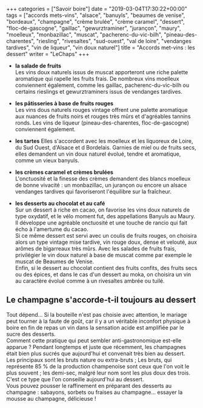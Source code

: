 +++
categories = ["Savoir boire"]
date = "2019-03-04T17:30:22+00:00"
tags = ["accords mets-vins", "alsace", "banuyls", "beaumes de venise", "bordeaux", "champagne", "crème brulée", "crème caramel", "dessert", "floc-de-gascogne", "gaillac", "gewurztraminer", "jurançon", "maury", "moelleux", "monbazillac", "muscat", "pacherenc-du-vic-bilh", "pineau-des-charentes", "riesling", "rivesaltes", "sud-ouest", "val de loire", "vendanges tardives", "vin de liqueur", "vin doux naturel"] 
title = "Accords met-vins : les dessert"
writer = "LeChaps"
+++

* **la salade de fruits**  
Les vins doux naturels issus de muscat apporteront une riche palette aromatique qui rapelle les fruits frais. De nombreux vins moelleux conviennent également, comme les gaillac, pacherenc-du-vic-bilh ou certains rieslings et gewurztraminers issus de vendanges tardives.

* **les pâtisseries à base de fruits rouges**  
Les vins dous naturels rouges vintage offrent une palette aromatique aux nuances de fruits noirs et rouges très mûrs et d'agréables tannins ronds. Les vins de liqueur (pineau-des-charentes, floc-de-gascogne) conviennent également.

* **les tartes**
Elles s'accordent avec les moelleux et les liquoreux de Loire, du Sud Ouest, d'Alsace et d Bordelais. Garnies de miel ou de fruits secs, elles demandent un vin doux naturel évolué, tendre et aromatique, comme un vieux banyuls.

* **les crèmes caramel et crèmes brulées**  
L'onctuosité et la finesse des crèmes demandent des blancs moelleux de bonne vivacité : un monbazillac, un jurançon ou encore un alsace vendanges tardives qui favoriseront l'équilibre sur la fraîcheur.

* **les desserts au chocolat et au café**  
Sur un dessert à riche en cacao, on favorise les vins doux naturels de type oxydatif, et le vélo moment fut, des appellations Banyuls au Maury. Il développe une agréable onctuosité et une touche de rancio qui fait écho à l'amertume du cacao.  
Si ce même dessert est servi avec un coulis de fruits rouges, on choisira alors un type vintage mise tardive, vin rouge doux, dense et velouté, aux arômes de bigarreaux très mûrs. Avec les salades de fruits frais, privilégier le vin doux naturel à base de muscat comme par exemple le muscat de Beaumes de Venise.  
Enfin, si le dessert au chocolat contient des fruits confits, des fruits secs ou des épices, et dans le cas d'un dessert au moka, on choisira un vin au caractère évolué comme à un rivesaltes ambrée ou tuilé.

## Le champagne s'accorde-t-il toujours au dessert

Tout dépend… Si la bouteille n'est pas choisie avec attention, le mariage peut tourner à la faute de goût, car il y a un véritable inconfort physique à boire en fin de repas un vin dans la sensation acide est amplifiée par le sucre des desserts.  
Comment cette pratique qui peut sembler anti-gastronomique est-elle apparue ? Pendant longtemps et juste que récemment, les champagnes était bien plus sucrés que aujourd'hui et convenait très bien au dessert.  
Les principaux sont les bruts nature ou extra-bruts ; Les bruts, qui représente 85 % de la production champenoise sont ceux que l'on voit le plus souvent ; les demi-sec, malgré leur nom sont les plus doux des trois. C'est ce type que l'on conseille aujourd'hui au dessert.  
Vous pouvez pousser le raffinement en préparant des desserts au champagne : sabayons, sorbets ou fraises au champagne… essayer la mousse au champagne, délicieuse !
